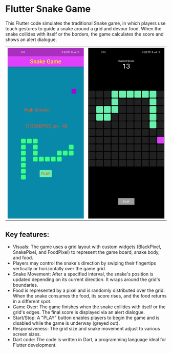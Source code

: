 # Flutter Snake Game
This Flutter code simulates the traditional Snake game, in which players use touch gestures to guide a snake around a grid and devour food. When the snake collides with itself or the borders, the game calculates the score and shows an alert dialogue.

<table>
  <tr>
    <td><img src="HomeScreen.jpg" alt="HomePage_Screenshot" width="400"></td>
    <td><img src="GameScreen.jpg" alt="GamePage_Screenshot" width="400"></td>
  </tr>
</table>

## Key features:

- Visuals: The game uses a grid layout with custom widgets (BlackPixel, SnakePixel, and FoodPixel) to represent the game board, snake body, and food.
- Players may control the snake's direction by swiping their fingertips vertically or horizontally over the game grid.
- Snake Movement: After a specified interval, the snake's position is updated depending on its current direction. It wraps around the grid's boundaries.
- Food is represented by a pixel and is randomly distributed over the grid. When the snake consumes the food, its score rises, and the food returns in a different spot.
- Game Over: The game finishes when the snake collides with itself or the grid's edges. The final score is displayed via an alert dialogue.
- Start/Stop: A "PLAY" button enables players to begin the game and is disabled while the game is underway (greyed out).
- Responsiveness: The grid size and snake movement adjust to various screen sizes.
- Dart code: The code is written in Dart, a programming language ideal for Flutter development.
